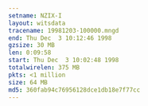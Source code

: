 ```yaml
---
setname: NZIX-I
layout: witsdata
tracename: 19981203-100000.mngd
end: Thu Dec  3 10:12:46 1998
gzsize: 30 MB
len: 0:09:58
start: Thu Dec  3 10:02:48 1998
totalwirelen: 375 MB
pkts: <1 million
size: 64 MB
md5: 360fab94c76956128dce1db18e7f77cc
---
```

